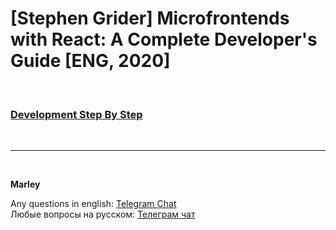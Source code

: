 # [Stephen Grider] Microfrontends with React: A Complete Developer's Guide [ENG, 2020]

<br/>

### [Development Step By Step](./Development.md)



<br/>

---

<br/>

**Marley**

Any questions in english: <a href="https://jsdev.org/chat/">Telegram Chat</a>  
Любые вопросы на русском: <a href="https://jsdev.ru/chat/">Телеграм чат</a>
